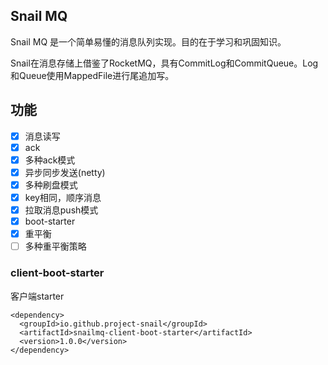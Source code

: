 ## Snail MQ 

Snail MQ 是一个简单易懂的消息队列实现。目的在于学习和巩固知识。

Snail在消息存储上借鉴了RocketMQ，具有CommitLog和CommitQueue。Log和Queue使用MappedFile进行尾追加写。

## 功能
- [x] 消息读写
- [x] ack
- [x] 多种ack模式
- [x] 异步同步发送(netty)
- [x] 多种刷盘模式
- [x] key相同，顺序消息
- [x] 拉取消息push模式
- [x] boot-starter
- [x] 重平衡
- [ ] 多种重平衡策略

### client-boot-starter

客户端starter

```
<dependency>
  <groupId>io.github.project-snail</groupId>
  <artifactId>snailmq-client-boot-starter</artifactId>
  <version>1.0.0</version>
</dependency>
```